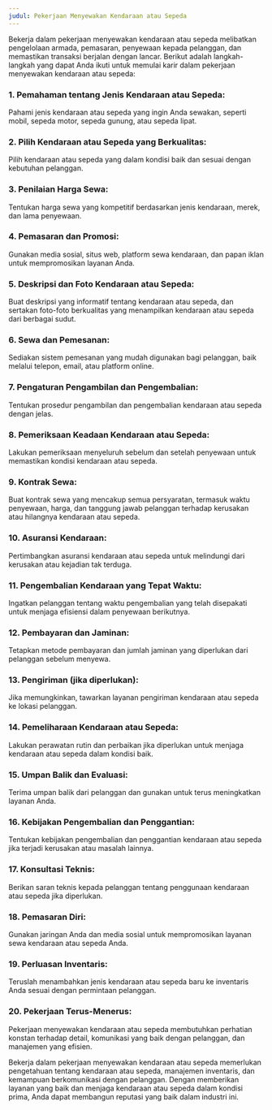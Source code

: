 ```yaml
---
judul: Pekerjaan Menyewakan Kendaraan atau Sepeda
---
```


Bekerja dalam pekerjaan menyewakan kendaraan atau sepeda melibatkan pengelolaan armada, pemasaran, penyewaan kepada pelanggan, dan memastikan transaksi berjalan dengan lancar. Berikut adalah langkah-langkah yang dapat Anda ikuti untuk memulai karir dalam pekerjaan menyewakan kendaraan atau sepeda:

### 1. **Pemahaman tentang Jenis Kendaraan atau Sepeda:**

Pahami jenis kendaraan atau sepeda yang ingin Anda sewakan, seperti mobil, sepeda motor, sepeda gunung, atau sepeda lipat.

### 2. **Pilih Kendaraan atau Sepeda yang Berkualitas:**

Pilih kendaraan atau sepeda yang dalam kondisi baik dan sesuai dengan kebutuhan pelanggan.

### 3. **Penilaian Harga Sewa:**

Tentukan harga sewa yang kompetitif berdasarkan jenis kendaraan, merek, dan lama penyewaan.

### 4. **Pemasaran dan Promosi:**

Gunakan media sosial, situs web, platform sewa kendaraan, dan papan iklan untuk mempromosikan layanan Anda.

### 5. **Deskripsi dan Foto Kendaraan atau Sepeda:**

Buat deskripsi yang informatif tentang kendaraan atau sepeda, dan sertakan foto-foto berkualitas yang menampilkan kendaraan atau sepeda dari berbagai sudut.

### 6. **Sewa dan Pemesanan:**

Sediakan sistem pemesanan yang mudah digunakan bagi pelanggan, baik melalui telepon, email, atau platform online.

### 7. **Pengaturan Pengambilan dan Pengembalian:**

Tentukan prosedur pengambilan dan pengembalian kendaraan atau sepeda dengan jelas.

### 8. **Pemeriksaan Keadaan Kendaraan atau Sepeda:**

Lakukan pemeriksaan menyeluruh sebelum dan setelah penyewaan untuk memastikan kondisi kendaraan atau sepeda.

### 9. **Kontrak Sewa:**

Buat kontrak sewa yang mencakup semua persyaratan, termasuk waktu penyewaan, harga, dan tanggung jawab pelanggan terhadap kerusakan atau hilangnya kendaraan atau sepeda.

### 10. **Asuransi Kendaraan:**

Pertimbangkan asuransi kendaraan atau sepeda untuk melindungi dari kerusakan atau kejadian tak terduga.

### 11. **Pengembalian Kendaraan yang Tepat Waktu:**

Ingatkan pelanggan tentang waktu pengembalian yang telah disepakati untuk menjaga efisiensi dalam penyewaan berikutnya.

### 12. **Pembayaran dan Jaminan:**

Tetapkan metode pembayaran dan jumlah jaminan yang diperlukan dari pelanggan sebelum menyewa.

### 13. **Pengiriman (jika diperlukan):**

Jika memungkinkan, tawarkan layanan pengiriman kendaraan atau sepeda ke lokasi pelanggan.

### 14. **Pemeliharaan Kendaraan atau Sepeda:**

Lakukan perawatan rutin dan perbaikan jika diperlukan untuk menjaga kendaraan atau sepeda dalam kondisi baik.

### 15. **Umpan Balik dan Evaluasi:**

Terima umpan balik dari pelanggan dan gunakan untuk terus meningkatkan layanan Anda.

### 16. **Kebijakan Pengembalian dan Penggantian:**

Tentukan kebijakan pengembalian dan penggantian kendaraan atau sepeda jika terjadi kerusakan atau masalah lainnya.

### 17. **Konsultasi Teknis:**

Berikan saran teknis kepada pelanggan tentang penggunaan kendaraan atau sepeda jika diperlukan.

### 18. **Pemasaran Diri:**

Gunakan jaringan Anda dan media sosial untuk mempromosikan layanan sewa kendaraan atau sepeda Anda.

### 19. **Perluasan Inventaris:**

Teruslah menambahkan jenis kendaraan atau sepeda baru ke inventaris Anda sesuai dengan permintaan pelanggan.

### 20. **Pekerjaan Terus-Menerus:**

Pekerjaan menyewakan kendaraan atau sepeda membutuhkan perhatian konstan terhadap detail, komunikasi yang baik dengan pelanggan, dan manajemen yang efisien.

Bekerja dalam pekerjaan menyewakan kendaraan atau sepeda memerlukan pengetahuan tentang kendaraan atau sepeda, manajemen inventaris, dan kemampuan berkomunikasi dengan pelanggan. Dengan memberikan layanan yang baik dan menjaga kendaraan atau sepeda dalam kondisi prima, Anda dapat membangun reputasi yang baik dalam industri ini.
